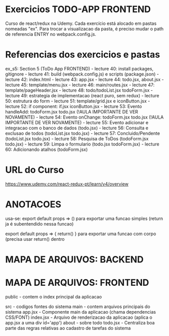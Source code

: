 # Exercicios TODO-APP FRONTEND #
Curso de react/redux na Udemy.
Cada exercício está alocado em pastas nomeadas "ex".
Para trocar a visualizacao da pasta, é preciso mudar o path de referencia ENTRY no webpack.config.js.

# Referencias dos exercicios e pastas #
ex_s5: Section 5 (ToDo App FRONTEND)
	- lecture 40: install packages, gitignore
	- lecture 41: build (webpack.config.js) e scripts (package.json)
	- lecture 42: index.html
	- lecture 43: app.jsx
	- lecture 44: todo.jsx, about.jsx
	- lecture 45: template/menu.jsx
	- lecture 46: main/routes.jsx
	- lecture 47: template/pageHeader.jsx
	- lecture 48: todo/todoList.jsx todoForm.jsx
	- lecture 49:	estrategia de implementacao (react puro, sem redux)
	- lecture 50: estrutura do form
	- lecture 51: template/grid.jsx e iconButton.jsx
	- lecture 52: if component: if.jsx iconButton.jsx
	- lecture 53: Evento handleAdd: todoForm.jsx todo.jsx  (!AULA IMPORTANTE DE VER NOVAMENTE)
	- lecture 54: Evento onChange: todoForm.jsx todo.jsx  (!AULA IMPORTANTE DE VER NOVAMENTE)
	- lecture 55: Evento adicionar e integracao com o banco de dados (todo.jsx)
	- lecture 56: Consulta e exclusao de todos (todoList.jsx todo.jsx)
	- lecture 57: Concluido/Pendente (todoList.jsx todo.jsx)
	- lecture 58: Pesquisa de ToDos (todoForm.jsx todo.jsx)
	- lecture 59: Limpa o formulario (todo.jsx todoForm.jsx)
	- lecture 60: Adicionando atalhos (todoForm.jsx)


# URL do Curso #
https://www.udemy.com/react-redux-pt/learn/v4/overview



# ANOTACOES #

usa-se: 
export default props => ()  para exportar uma funcao simples (return ja é subentendido nessa funcao)

export default props => { return() }  para exportar uma funcao com corpo (precisa usar return() dentro


# MAPA DE ARQUIVOS: BACKEND #



# MAPA DE ARQUIVOS: FRONTEND #

public - contem o index principal da aplicacao

src - codigos fontes do sistema
	main - contem arquivos principais do sistema
		app.jsx - Componente main da aplicacao (chama dependencias CSS/FONT)
	index.jsx - Arquivo de renderizacao da aplicacao (aplica o app.jsx a uma div id='app')
	about - sobre
	todo
		todo.jsx - Centraliza boa parte das regras relativas ao cadastro de tarefas do sistema
	


